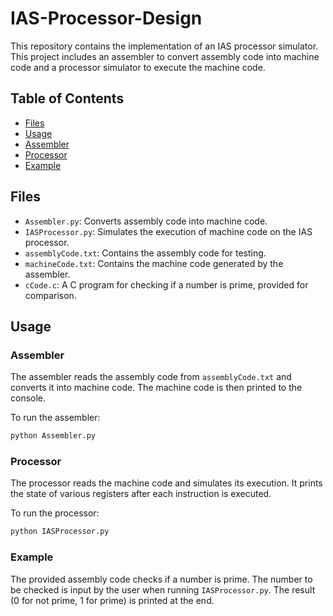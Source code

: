 # IAS-Processor-Design

This repository contains the implementation of an IAS processor simulator. This project includes an assembler to convert assembly code into machine code and a processor simulator to execute the machine code.

## Table of Contents

- [Files](#files)
- [Usage](#usage)
- [Assembler](#assembler)
- [Processor](#processor)
- [Example](#example)

## Files

- `Assembler.py`: Converts assembly code into machine code.
- `IASProcessor.py`: Simulates the execution of machine code on the IAS processor.
- `assemblyCode.txt`: Contains the assembly code for testing.
- `machineCode.txt`: Contains the machine code generated by the assembler.
- `cCode.c`: A C program for checking if a number is prime, provided for comparison.

## Usage

### Assembler

The assembler reads the assembly code from `assemblyCode.txt` and converts it into machine code. The machine code is then printed to the console.

To run the assembler:
```bash
python Assembler.py
```

### Processor

The processor reads the machine code and simulates its execution. It prints the state of various registers after each instruction is executed.

To run the processor:
```bash
python IASProcessor.py
```

### Example

The provided assembly code checks if a number is prime. The number to be checked is input by the user when running `IASProcessor.py`. The result (0 for not prime, 1 for prime) is printed at the end.
